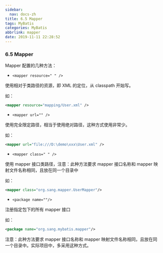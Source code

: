 ```yaml
---
sidebar:
  nav: docs-zh
title: 6.5 Mapper
tags: MyBatis
categories: MyBatis
abbrlink: mapper
date: 2019-11-11 22:28:52
---
```


### 6.5 Mapper

Mapper 配置的几种方法：

<!--more-->


- `<mapper resource=" " />`

使用相对于类路径的资源，即 XML 的定位，从 classpath 开始写。

如：

```xml
<mapper resource="mapping/User.xml" />
```

- `<mapper url="" />`

使用完全限定路径，相当于使用绝对路径，这种方式使用非常少。

如：

```xml
<mapper url="file:///D:\demo\xxx\User.xml" />
```

- `<mapper class=" " />`

使用 mapper 接口类路径，注意：此种方法要求 mapper 接口名称和 mapper 映射文件名称相同，且放在同一个目录中

如：

```xml
<mapper class="org.sang.mapper.UserMapper"/>
```

- `<package name=""/>`

注册指定包下的所有 mapper 接口

如：

```xml
<package name="org.sang.mybatis.mapper"/>
```

注意：此种方法要求 mapper 接口名称和 mapper 映射文件名称相同，且放在同一个目录中。实际项目中，多采用这种方式。